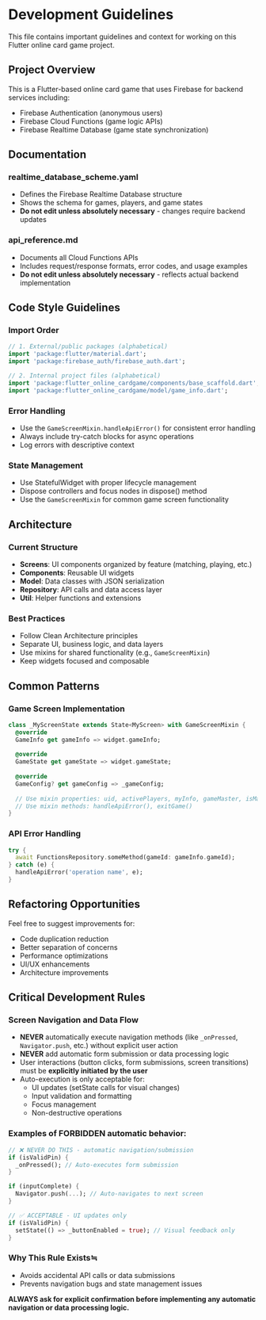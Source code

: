 # Development Guidelines

This file contains important guidelines and context for working on this Flutter online card game project.

## Project Overview

This is a Flutter-based online card game that uses Firebase for backend services including:
- Firebase Authentication (anonymous users)
- Firebase Cloud Functions (game logic APIs)
- Firebase Realtime Database (game state synchronization)

## Documentation

### realtime_database_scheme.yaml
- Defines the Firebase Realtime Database structure
- Shows the schema for games, players, and game states
- **Do not edit unless absolutely necessary** - changes require backend updates

### api_reference.md
- Documents all Cloud Functions APIs
- Includes request/response formats, error codes, and usage examples
- **Do not edit unless absolutely necessary** - reflects actual backend implementation

## Code Style Guidelines

### Import Order
```dart
// 1. External/public packages (alphabetical)
import 'package:flutter/material.dart';
import 'package:firebase_auth/firebase_auth.dart';

// 2. Internal project files (alphabetical)
import 'package:flutter_online_cardgame/components/base_scaffold.dart';
import 'package:flutter_online_cardgame/model/game_info.dart';
```

### Error Handling
- Use the `GameScreenMixin.handleApiError()` for consistent error handling
- Always include try-catch blocks for async operations
- Log errors with descriptive context

### State Management
- Use StatefulWidget with proper lifecycle management
- Dispose controllers and focus nodes in dispose() method
- Use the `GameScreenMixin` for common game screen functionality

## Architecture

### Current Structure
- **Screens**: UI components organized by feature (matching, playing, etc.)
- **Components**: Reusable UI widgets
- **Model**: Data classes with JSON serialization
- **Repository**: API calls and data access layer
- **Util**: Helper functions and extensions

### Best Practices
- Follow Clean Architecture principles
- Separate UI, business logic, and data layers
- Use mixins for shared functionality (e.g., `GameScreenMixin`)
- Keep widgets focused and composable

## Common Patterns

### Game Screen Implementation
```dart
class _MyScreenState extends State<MyScreen> with GameScreenMixin {
  @override
  GameInfo get gameInfo => widget.gameInfo;
  
  @override
  GameState get gameState => widget.gameState;
  
  @override
  GameConfig? get gameConfig => _gameConfig;
  
  // Use mixin properties: uid, activePlayers, myInfo, gameMaster, isMaster
  // Use mixin methods: handleApiError(), exitGame()
}
```

### API Error Handling
```dart
try {
  await FunctionsRepository.someMethod(gameId: gameInfo.gameId);
} catch (e) {
  handleApiError('operation name', e);
}
```

## Refactoring Opportunities

Feel free to suggest improvements for:
- Code duplication reduction
- Better separation of concerns
- Performance optimizations
- UI/UX enhancements
- Architecture improvements

## Critical Development Rules

### Screen Navigation and Data Flow
- **NEVER** automatically execute navigation methods (like `_onPressed`, `Navigator.push`, etc.) without explicit user action
- **NEVER** add automatic form submission or data processing logic
- User interactions (button clicks, form submissions, screen transitions) must be **explicitly initiated by the user**
- Auto-execution is only acceptable for:
  - UI updates (setState calls for visual changes)
  - Input validation and formatting
  - Focus management
  - Non-destructive operations

### Examples of FORBIDDEN automatic behavior:
```dart
// ❌ NEVER DO THIS - automatic navigation/submission
if (isValidPin) {
  _onPressed(); // Auto-executes form submission
}

if (inputComplete) {
  Navigator.push(...); // Auto-navigates to next screen
}

// ✅ ACCEPTABLE - UI updates only
if (isValidPin) {
  setState(() => _buttonEnabled = true); // Visual feedback only
}
```

### Why This Rule Exists≒
- Avoids accidental API calls or data submissions
- Prevents navigation bugs and state management issues

**ALWAYS ask for explicit confirmation before implementing any automatic navigation or data processing logic.**